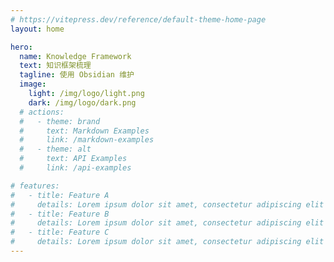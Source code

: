 ```yaml
---
# https://vitepress.dev/reference/default-theme-home-page
layout: home

hero:
  name: Knowledge Framework
  text: 知识框架梳理
  tagline: 使用 Obsidian 维护
  image:
    light: /img/logo/light.png
    dark: /img/logo/dark.png
  # actions:
  #   - theme: brand
  #     text: Markdown Examples
  #     link: /markdown-examples
  #   - theme: alt
  #     text: API Examples
  #     link: /api-examples

# features:
#   - title: Feature A
#     details: Lorem ipsum dolor sit amet, consectetur adipiscing elit
#   - title: Feature B
#     details: Lorem ipsum dolor sit amet, consectetur adipiscing elit
#   - title: Feature C
#     details: Lorem ipsum dolor sit amet, consectetur adipiscing elit
---
```


<script id="fdhfhhfhfh">
  window.difyChatbotConfig = { token: 'vV4NTVAUuNR5IhLL' }
  // (function () {
    var script = document.createElement('script') 
    script.src = 'https://udify.app/embed.min.js'
    script.id = 'vV4NTVAUuNR5IhLL'
    // script.defer = true
    document.head.appendChild(script)

    script = document.createElement('script')
    script.innerText = 'embedChatbot()'
    script.defer = true
    document.body.appendChild(script)
  // })()
</script>